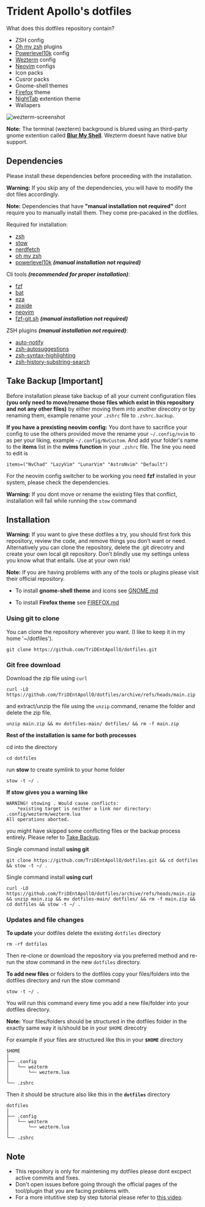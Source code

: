 
# Trident Apollo's dotfiles

What does this dotfiles repository contain?

- ZSH config
- [Oh my zsh](https://ohmyz.sh/) plugins
- [Powerlevel10k](https://github.com/romkatv/powerlevel10k) config
- [Wezterm](https://wezfurlong.org/wezterm/index.html) config
- [Neovim](https://neovim.io/) configs
- Icon packs
- Cusror packs
- Gnome-shell themes
- [Firefox](https://www.mozilla.org/en-US/firefox/) theme
- [NightTab](https://github.com/zombieFox/nightTab) extention theme
- Wallapers


![wezterm-screenshot](https://github.com/TriDEntApollO/dotfiles/assets/68052236/6738f0a6-a2ae-4a2e-a0fe-a3fefd5ccbf6)

**Note:** The terminal (wezterm) background is blured using an third-party gnome extention called [**Blur My Shell**](https://extensions.gnome.org/extension/3193/blur-my-shell/). Wezterm doesnt have native blur support.

## Dependencies

Please install these dependencies before proceeding with the installation.

**Warning:** If you skip any of the dependencies, you will have to modify the dot files accordingly.

**Note:** Dependencies that have **"manual installation not required"** dont require you to manually install them. They come pre-pacaked in the dotfiles.

Required for installation:

- [zsh](https://github.com/ohmyzsh/ohmyzsh/wiki/Installing-ZSH#install-and-set-up-zsh-as-default)
- [stow](https://www.gnu.org/software/stow/)
- [nerdfetch](https://github.com/ThatOneCalculator/NerdFetch)
- [oh my zsh](https://ohmyz.sh/)
- [powerlevel10k](https://github.com/romkatv/powerlevel10k) ***(manual installation not required)***

Cli tools ***(recommended for proper installation)***:

- [fzf](https://github.com/junegunn/fzf)
- [bat](https://github.com/sharkdp/bat)
- [eza](https://github.com/eza-community/eza)
- [zoxide](https://github.com/ajeetdsouza/zoxide)
- [neovim](https://neovim.io)
- [fzf-git.sh](https://github.com/junegunn/fzf-git.sh) ***(manual installation not required)***


ZSH plugins ***(manual installation not required)***:

- [auto-notify](https://github.com/MichaelAquilina/zsh-auto-notify)
- [zsh-autosuggestions](https://github.com/zsh-users/zsh-autosuggestions)
- [zsh-syntax-highlighting](https://github.com/zsh-users/zsh-syntax-highlighting)
- [zsh-history-substring-search](https://github.com/zsh-users/zsh-history-substring-search)


## Take Backup [Important]

Before installation please take backup of all your current configuration files **(you only need to move/rename those files which exist in this repository and not any other files)** by either moving them into another direcotry or by renaming them,  example rename your `.zshrc` file to `.zshrc.backup`.

**If you have a prexisting neovim config:** You dont have to sacrifice your config to use the others provided move the rename your `~/.config/nvim` to as per your liking, example `~/.config/NvCustom`. And add your folder's name to the **items** list in the **nvims function** in your `.zshrc` file. The line you need to edit is 

```shell
items=("NvChad" "LazyVim" "LunarVim" "AstroNvim" "Default")
```

For the neovim config switcher to be working you need **fzf** installed in your system, please check the dependencies.

**Warning:** If you dont move or rename the existing files that conflict, installation will fail while running the `stow` command 

## Installation

**Warning:** If you want to give these dotfiles a try, you should first fork this repository, review the code, and remove things you don’t want or need. Alternatively you can clone the repository, delete the .git direcotry and create your own local git repository. Don’t blindly use my settings unless you know what that entails. Use at your own risk!

**Note:** If you are having problems with any of the tools or plugins please visit their official repository.

- To install **gnome-shell theme** and icons see [GNOME.md](https://github.com/TriDEntApollO/dotfiles/blob/main/GNOME.md)

- To install **Firefox theme** see [FIREFOX.md]()


### Using git to clone

You can clone the repository wherever you want. (I like to keep it in my home '~/dotfiles').

```shell
git clone https://github.com/TriDEntApollO/dotfiles.git
```
### Git free download

Download the zip file using `curl` 

```shell
curl -LO https://github.com/TriDEntApollO/dotfiles/archive/refs/heads/main.zip
```

and extract/unzip the file using the `unzip` command, rename the folder and delete the zip file.

```shell
unzip main.zip && mv dotfiles-main/ dotfiles/ && rm -f main.zip
```

**Rest of the installation is same for both processes**

cd into the directory

```shell
cd dotfiles
```

run **stow** to create symlink to your home folder

```shell
stow -t ~/ .
```

**If stow gives you a warning like**

```shell
WARNING! stowing . Would cause conflicts:
    *existing target is neither a link nor directory: .config/wezterm/wezterm.lua
All operations aborted.
```

 you might have skipped some conflicting files or the backup process entirely. Please refer to [Take Backup](https://github.com/TriDEntApollO/dotfiles?tab=readme-ov-file#take-backup-important).

Single command install **using git**

```shell
git clone https://github.com/TriDEntApollO/dotfiles.git && cd dotfiles && stow -t ~/ .
```

Single command install **using curl**

```shell
curl -LO https://github.com/TriDEntApollO/dotfiles/archive/refs/heads/main.zip && unzip main.zip && mv dotfiles-main/ dotfiles/ && rm -f main.zip && cd dotfiles && stow -t ~/ .
```
### Updates and file changes

**To update** your dotfiles delete the existing `dotfiles` directory 

```shell
rm -rf dotfiles
```

Then re-clone or download the repository via you preferred method and re-run the stow command in the new `dotfiles` directory.


**To add new files** or folders to the dotfiles copy your files/folders into the dotfiles directory and run the stow command

```shell
stow -t ~/ .
```

You will run this command every time you add a new file/folder into your dotfiles directory.

**Note:** Your files/folders should be structured in the dotfiles folder in the exactly same way it is/should be in your `$HOME` direcotry

For example if your files are structured like this in your **`$HOME`** directory

```
$HOME
│
├── .config
│   └── wezterm
│       └── wezterm.lua
│
└── .zshrc
```

Then it should be structure also like this in the **`dotfiles`** directory

```
dotfiles
│
├── .config
│   └── wezterm
│       └── wezterm.lua
│
└── .zshrc
```



## Note

- This repository is only for maintening my dotfiles please dont excpect active commits and fixes.
- Don't open issues before going through the official pages of the tool/plugin that you are facing problems with.
- For a more intutitive step by step tutorial please refer to [this video](https://www.youtube.com/watch?v=y6XCebnB9gs&t=3s).
